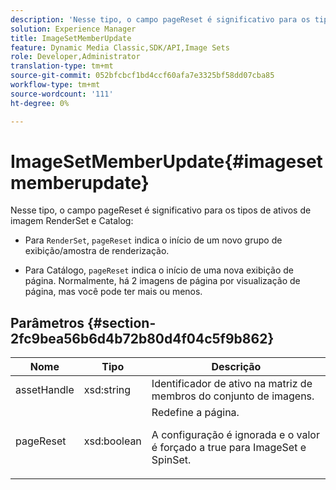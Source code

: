 ```yaml
---
description: 'Nesse tipo, o campo pageReset é significativo para os tipos de ativos de imagem RenderSet e Catalog '
solution: Experience Manager
title: ImageSetMemberUpdate
feature: Dynamic Media Classic,SDK/API,Image Sets
role: Developer,Administrator
translation-type: tm+mt
source-git-commit: 052bfcbcf1bd4ccf60afa7e3325bf58dd07cba85
workflow-type: tm+mt
source-wordcount: '111'
ht-degree: 0%

---
```



# ImageSetMemberUpdate{#imagesetmemberupdate}

Nesse tipo, o campo pageReset é significativo para os tipos de ativos de imagem RenderSet e Catalog:

* Para `RenderSet`, `pageReset` indica o início de um novo grupo de exibição/amostra de renderização.

* Para Catálogo, `pageReset` indica o início de uma nova exibição de página. Normalmente, há 2 imagens de página por visualização de página, mas você pode ter mais ou menos.

## Parâmetros {#section-2fc9bea56b6d4b72b80d4f04c5f9b862}

<table id="table_04100BB8ABD84EF68B0A7CE3AD946414"> 
 <thead> 
  <tr> 
   <th colname="col1" class="entry"> Nome </th> 
   <th colname="col2" class="entry"> Tipo </th> 
   <th colname="col3" class="entry"> Descrição </th> 
  </tr> 
 </thead>
 <tbody> 
  <tr> 
   <td colname="col1"> <span class="codeph"> <span class="varname"> assetHandle</span> </span> </td> 
   <td colname="col2"> <span class="codeph"> xsd:string</span> </td> 
   <td colname="col3"> Identificador de ativo na matriz de membros do conjunto de imagens. </td> 
  </tr> 
  <tr> 
   <td colname="col1"> <span class="codeph"> <span class="varname"> pageReset</span> </span> </td> 
   <td colname="col2"> <span class="codeph"> xsd:boolean</span> </td> 
   <td colname="col3">Redefine a página. <p>A configuração é ignorada e o valor é forçado a true para <span class="codeph"> ImageSet</span> e <span class="codeph"> SpinSet</span>. </p></td> 
  </tr> 
 </tbody> 
</table>

